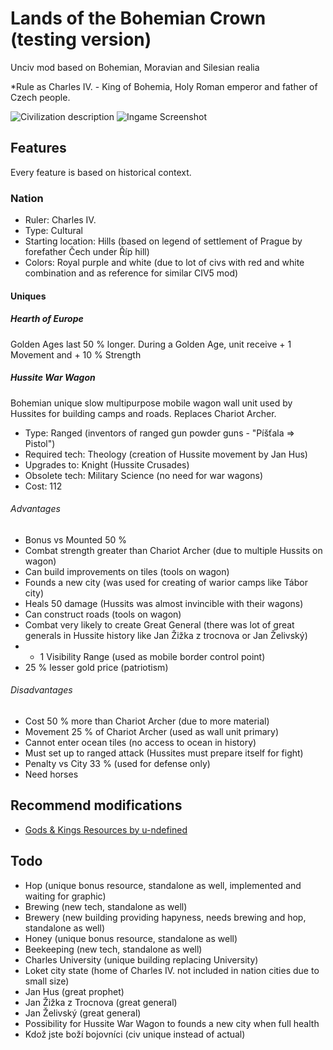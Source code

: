 # Lands of the Bohemian Crown (testing version)

Unciv mod based on Bohemian, Moravian and Silesian realia

*Rule as Charles IV. - King of Bohemia, Holy Roman emperor and father of Czech people.

![Civilization description](https://github.com/Iver88/Unciv-Lands-of-the-Bohemian-Crown/blob/master/Lands%20of%20the%20Bohemian%20Crown/Images/Civilization%20description.png?raw=true)
![Ingame Screenshot](https://github.com/Iver88/Unciv-Lands-of-the-Bohemian-Crown/blob/master/Lands%20of%20the%20Bohemian%20Crown/Images/Ingame%20screenshot.png?raw=true)

## Features
Every feature is based on historical context.

### Nation

- Ruler: Charles IV.
- Type: Cultural
- Starting location: Hills (based on legend of settlement of Prague by forefather Čech under Říp hill)
- Colors: Royal purple and white (due to lot of civs with red and white combination and as reference for similar CIV5 mod)

#### Uniques

##### Hearth of Europe
Golden Ages last 50 % longer. During a Golden Age, unit receive + 1 Movement and + 10 % Strength

##### Hussite War Wagon
Bohemian unique slow multipurpose mobile wagon wall unit used by Hussites for building camps and roads. Replaces Chariot Archer.

- Type: Ranged (inventors of ranged gun powder guns - "Píšťala => Pistol")
- Required tech: Theology (creation of Hussite movement by Jan Hus)
- Upgrades to: Knight (Hussite Crusades)
- Obsolete tech: Military Science (no need for war wagons)
- Cost: 112

###### Advantages
- Bonus vs Mounted 50 %
- Combat strength greater than Chariot Archer (due to multiple Hussits on wagon)
- Can build improvements on tiles (tools on wagon)
- Founds a new city (was used for creating of warior camps like Tábor city)
- Heals 50 damage (Hussits was almost invincible with their wagons)
- Can construct roads (tools on wagon)
- Combat very likely to create Great General (there was lot of great generals in Hussite history like Jan Žižka z trocnova or Jan Želivský)
- + 1 Visibility Range (used as mobile border control point)
- 25 % lesser gold price (patriotism)

###### Disadvantages
- Cost 50 % more than Chariot Archer (due to more material)
- Movement 25 % of Chariot Archer (used as wall unit primary)
- Cannot enter ocean tiles (no access to ocean in history)
- Must set up to ranged attack (Hussites must prepare itself for fight)
- Penalty vs City 33 % (used for defense only)
- Need horses

## Recommend modifications
- [Gods & Kings Resources by u-ndefined](https://cdn.discordapp.com/attachments/664739473367760908/690908006291996723/GK_Resources_v1.0.zip)

## Todo
- Hop (unique bonus resource, standalone as well, implemented and waiting for graphic)
- Brewing (new tech, standalone as well)
- Brewery (new building providing hapyness, needs brewing and hop, standalone as well)
- Honey (unique bonus resource, standalone as well)
- Beekeeping (new tech, standalone as well)
- Charles University (unique building replacing University)
- Loket city state (home of Charles IV. not included in nation cities due to small size)
- Jan Hus (great prophet)
- Jan Žižka z Trocnova (great general)
- Jan Želivský (great general)
- Possibility for Hussite War Wagon to founds a new city when full health
- Kdož jste boží bojovníci (civ unique instead of actual)
